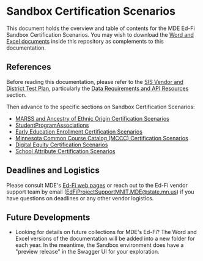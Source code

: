 # Sandbox Certification Scenarios
This document holds the overview and table of contents for the MDE Ed-Fi Sandbox Certification Scenarios. You may wish to download the [Word and Excel documents](https://github.com/mn-mde-edfi/MDE-EdFi-Documentation/tree/master/2022-23%20MDE%20Ed-Fi%20Documentation) inside this repository as complements to this documentation.

## References
Before reading this documentation, please refer to the [SIS Vendor and District Test Plan](sis_test_plan_a_toc.md), particularly the [Data Requirements and API Resources](sis_test_plan_c_data_reqs.md) section.

Then advance to the specific sections on Sandbox Certification Scenarios:
- [MARSS and Ancestry of Ethnic Origin Certification Scenarios](sandbox_cert_b_marss.md)
- [StudentProgramAssociations](sandbox_cert_c_spas.md)
- [Early Education Enrollment Certification Scenarios](sandbox_cert_d_earlyed.md)
- [Minnesota Common Course Catalog (MCCC) Certification Scenarios](sandbox_cert_e_mccc.md)
- [Digital Equity Certification Scenarios](sandbox_cert_f_digital_equity.md)
- [School Attribute Certification Scenarios](sandbox_cert_g_school_attribute.md)

## Deadlines and Logistics
Please consult MDE's [Ed-Fi web pages](https://education.mn.gov/MDE/dse/datasub/edfi/) or reach out to the Ed-Fi vendor support team by email (EdFiProjectSupportMNIT.MDE@state.mn.us) if you have questions on deadlines or any other vendor logistics.

## Future Developments
- Looking for details on future collections for MDE's Ed-Fi? The Word and Excel versions of the documentation will be added into a new folder for each year. In the meantime, the Sandbox environment does have a "preview release" in the Swagger UI for your exploration.
